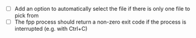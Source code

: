 - [ ] Add an option to automatically select the file if there is only one file to pick from
- [ ] The fpp process should return a non-zero exit code if the process is interrupted (e.g. with Ctrl+C)
